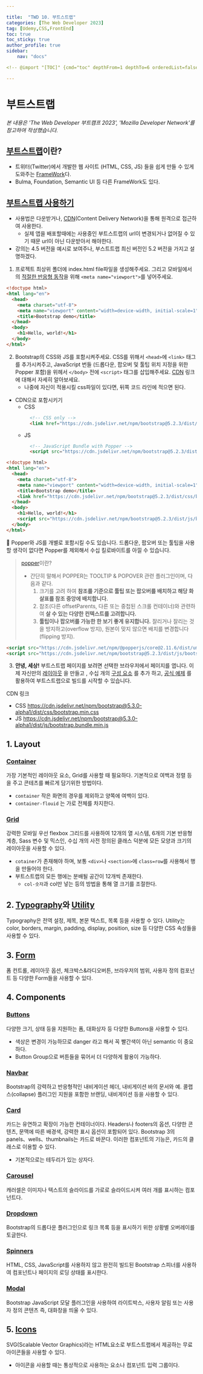 ```yaml
---

title:  "TWD 10. 부트스트랩"
categories: [The Web Developer 2023]
tag: [Udemy,CSS,FrontEnd]
toc: true
toc_sticky: true
author_profile: true
sidebar:
    nav: "docs"

<!-- @import "[TOC]" {cmd="toc" depthFrom=1 depthTo=6 orderedList=false} -->

---
```


# 부트스트랩

<p data-ke-size="size14"><i>본 내용은 'The Web Developer 부트캠프 2023', 'Mozilla Developer Network'를 참고하여 작성했습니다.</i></p>

## [부트스트랩](https://getbootstrap.com/docs/5.3/getting-started/introduction/)이란?
* 트위터(Twitter)에서 개발한 웹 사이트 (HTML, CSS, JS) 들을 쉽게 만들 수 있게 도와주는 <u>FrameWork</u>다.
* Bulma, Foundation, Semantic UI 등 다른 FrameWork도 있다.


## [부트스트랩 사용하기](https://getbootstrap.kr/docs/5.2/getting-started/introduction/)

 * 사용법은 다운받거나, [CDN](https://aws.amazon.com/ko/what-is/cdn/)(Content Delivery Network)을 통해 원격으로 접근하여 사용한다. 
   * 실제 앱을 배포할때에는 사용중인 부트스트랩의 url이 변경되거나 없어질 수 있기 때문 url이 아닌 다운받아서 해야한다.
 * 강의는 4.5 버전을 예시로 보여주나, 부스트트랩 최신 버전인 5.2 버전을 가지고 설명하겠다.

1. 프로젝트 최상위 폴더에 index.html file파일을 생성해주세요. 그리고 모바일에서의 [적절한 반응형 동작](https:/developer.mozilla.org/en-US/docs/Web/HTML/Viewport_meta_tag)을 위해 `<meta name="viewport">`를 넣어주세요.

```html
<!doctype html>
<html lang="en">
  <head>
    <meta charset="utf-8">
    <meta name="viewport" content="width=device-width, initial-scale=1">
    <title>Bootstrap demo</title>
  </head>
  <body>
    <h1>Hello, world!</h1>
  </body>
</html>
```

2. Bootstrap의 CSS와 JS를 포함시켜주세요. CSS를 위해서 `<head>`에 `<link>` 태그를 추가시켜주고, JavaScript 번들 (드롭다운, 팝오버 및 툴팁 위치 지정을 위한 Popper 포함)을 위헤서 `</body>` 전에 `<script>` 태그를 삽입해주세요. [CDN](https://getbootstrap.kr/docs/5.2/getting-started/introduction/#cdn-%EB%A7%81%ED%81%AC) 링크에 대해서 자세히 알아보세요.
   * 나중에 자신이 적용시킬 css파일이 있다면, 뒤쪽 코드 라인에 적으면 된다.
* CDN으로 포함시키기
  * CSS
    ```html
      <!-- CSS only -->
      <link href="https://cdn.jsdelivr.net/npm/bootstrap@5.2.3/dist/css/bootstrap.min.css" rel="stylesheet" integrity="sha384-rbsA2VBKQhggwzxH7pPCaAqO46MgnOM80zW1RWuH61DGLwZJEdK2Kadq2F9CUG65" crossorigin="anonymous">
    ```
  * JS
    ```html
      <!-- JavaScript Bundle with Popper -->
      <script src="https://cdn.jsdelivr.net/npm/bootstrap@5.2.3/dist/js/bootstrap.bundle.min.js" integrity="sha384-kenU1KFdBIe4zVF0s0G1M5b4hcpxyD9F7jL+jjXkk+Q2h455rYXK/7HAuoJl+0I4" crossorigin="anonymous"></script>
      ```



```html
<!doctype html>
<html lang="en">
  <head>
    <meta charset="utf-8">
    <meta name="viewport" content="width=device-width, initial-scale=1">
    <title>Bootstrap demo</title>
    <link href="https://cdn.jsdelivr.net/npm/bootstrap@5.2.3/dist/css/bootstrap.min.css" rel="stylesheet" integrity="sha384-rbsA2VBKQhggwzxH7pPCaAqO46MgnOM80zW1RWuH61DGLwZJEdK2Kadq2F9CUG65" crossorigin="anonymous">
  </head>
  <body>
    <h1>Hello, world!</h1>
    <script src="https://cdn.jsdelivr.net/npm/bootstrap@5.2.3/dist/js/bootstrap.bundle.min.js" integrity="sha384-kenU1KFdBIe4zVF0s0G1M5b4hcpxyD9F7jL+jjXkk+Q2h455rYXK/7HAuoJl+0I4" crossorigin="anonymous"></script>
  </body>
</html>
```
📌 Popper와 JS를 개별로 포함시킬 수도 있습니다. 드롭다운, 팝오버 또는 툴팁을 사용할 생각이 없다면 Popper를 제외해서 수십 킬로바이트를 아낄 수 있습니다.  

> [popper](https://popper.js.org/)이란?  
> * 간단히 말해서 POPPER는 TOOLTIP & POPOVER 관련 플러그인이며, 다음과 같다.
>   1. 크기를 고려 하여 **참조를 기준으로 툴팁 또는 팝오버를 배치하고 해당 화살표를 참조 중앙에 배치합니다.**
>   2. 참조(다른 offsetParents, 다른 또는 중첩된 스크롤 컨테이너)와 관련하여 **살 수 있는 다양한 컨텍스트를 고려합니다.**
>   3. **툴팁이나 팝오버를 가능한 한 보기 좋게 유지합니다.**
잘리거나 잘리는 것을 방지하고(overflow 방지), 원본이 맞지 않으면 배치를 변경합니다(flipping 방지).

```html
<script src="https://cdn.jsdelivr.net/npm/@popperjs/core@2.11.6/dist/umd/popper.min.js" integrity="sha384-oBqDVmMz9ATKxIep9tiCxS/Z9fNfEXiDAYTujMAeBAsjFuCZSmKbSSUnQlmh/jp3" crossorigin="anonymous"></script>
<script src="https://cdn.jsdelivr.net/npm/bootstrap@5.2.3/dist/js/bootstrap.min.js" integrity="sha384-cuYeSxntonz0PPNlHhBs68uyIAVpIIOZZ5JqeqvYYIcEL727kskC66kF92t6Xl2V" crossorigin="anonymous"></script>
```

3. **안녕, 세상!** 부트스트랩 페이지를 보려면 선택한 브라우저에서 페이지를 엽니다. 이제 자신만의 [레이아웃](https://getbootstrap.com/docs/5.3/layout/grid/) 을 만들고 , 수십 개의 [구성 요소](https://getbootstrap.com/docs/5.3/components/buttons/) 를 추가 하고, [공식 예제](https://getbootstrap.com/docs/5.3/examples/) 를 활용하여 부트스트랩으로 빌드를 시작할 수 있습니다.

CDN 링크
* CSS	https://cdn.jsdelivr.net/npm/bootstrap@5.3.0-alpha1/dist/css/bootstrap.min.css
* JS	https://cdn.jsdelivr.net/npm/bootstrap@5.3.0-alpha1/dist/js/bootstrap.bundle.min.js

## 1. Layout

### [Container](https://getbootstrap.kr/docs/5.2/layout/containers/)
가장 기본적인 레이아웃 요소, Grid를 사용할 때 필요하다. 기본적으로 여백과 정렬 등을 주고 콘테츠를 빠르게 담기위한 방법이다.
* `container` 작은 화면의 경우를 제외하고 양쪽에 여백이 있다.
* `container-flouid` 는 가로 전체를 차지한다.

### [Grid](https://getbootstrap.kr/docs/5.2/layout/grid/)
강력한 모바일 우선 flexbox 그리드를 사용하여 12개의 열 시스템, 6개의 기본 반응형 계층, Sass 변수 및 믹스인, 수십 개의 사전 정의된 클래스 덕분에 모든 모양과 크기의 레이아웃을 사용할 수 있다.
* `cotainer`가 존재해야 하며, 보통 `<div>`나 `<section>`에 `class=row`를 사용해서 행을 만들어야 한다.
* 부트스트랩의 모든 행에는 분배될 공간이 12개씩 존재한다.
  * `col-숫자`과 col만 넣는 등의 방법을 통해 열 크기를 조절한다.

## 2. [Typography](https://getbootstrap.kr/docs/5.2/content/typography/)와 [Utility](https://getbootstrap.kr/docs/5.2/utilities/api/)
Typography은 전역 설정, 제목, 본문 텍스트, 목록 등을 사용할 수 있다.
Utility는 color, borders, margin, padding, display, position, size 등 다양한 CSS 속성들을 사용할 수 있다.

## 3. [Form](https://getbootstrap.kr/docs/5.2/forms/overview/)
폼 컨트롤, 레이아웃 옵션, 체크박스&라디오버튼, 브라우저의 범위, 사용자 정의 컴포넌트 등 다양한 Form들을 사용할 수 있다.


## 4. Components

### [Buttons](https://getbootstrap.kr/docs/5.2/components/buttons/)
다양한 크기, 상태 등을 지원하는 폼, 대화상자 등 다양한 Buttons을 사용할 수 있다.
* 색상은 변경이 가능하므로 danger 라고 해서 꼭 빨간색이 아닌 semantic 이 중요하다.
* Button Group으로 버튼들을 묶어서 더 다양하게 활용이 가능하다.

### [Navbar](https://getbootstrap.kr/docs/5.2/components/navbar/)
Bootstrap의 강력하고 반응형적인 내비게이션 헤더, 내비게이션 바의 문서와 예. 콜랩스(collapse) 플러그인 지원을 포함한 브랜딩, 내비게이션 등을 사용할 수 있다.


### [Card](https://getbootstrap.kr/docs/5.2/components/card/)
카드는 유연하고 확장이 가능한 컨테이너이다. Headers나 footers의 옵션, 다양한 콘텐츠, 문맥에 따른 배경색, 강력한 표시 옵션이 포함되어 있다. Bootstrap 3의 panels、wells、thumbnails는 카드로 바꾼다. 이러한 컴포넌트의 기능은, 카드의 클래스로 이용할 수 있다.
* 기본적으로는 테두리가 있는 상자다.

### [Carousel](https://getbootstrap.kr/docs/5.2/components/carousel/)
캐러셀은 이미지나 텍스트의 슬라이드를 가로로 슬라이드시켜 여러 개를 표시하는 컴포넌트다.

### [Dropdown](https://getbootstrap.kr/docs/5.2/components/dropdowns/)
Bootstrap의 드롭다운 플러그인으로 링크 목록 등을 표시하기 위한 상황별 오버레이를 토글한다.

### [Spinners](https://getbootstrap.kr/docs/5.2/components/spinners/)
HTML, CSS, JavaScript를 사용하지 않고 완전히 빌드된 Bootstrap 스피너를 사용하여 컴포넌트나 페이지의 로딩 상태를 표시한다.

### [Modal](https://getbootstrap.kr/docs/5.2/components/modal/)
Bootstrap JavaScript 모달 플러그인을 사용하여 라이트박스, 사용자 알림 또는 사용자 정의 콘텐츠 즉, 대화창을 띄울 수 있다.


## 5. [Icons](https://icons.getbootstrap.kr/)
SVG(Scalable Vector Graphics)라는 HTML요소로 부트스트랩에서 제공하는 무료 아이콘들을 사용할 수 있다.
* 아이콘을 사용할 때는 통상적으로 사용하는 요소나 컴포넌트 입력 그룹이다.